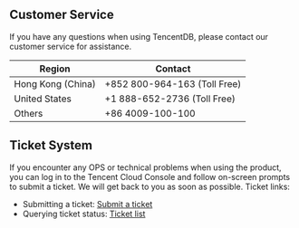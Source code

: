 ## Customer Service
If you have any questions when using TencentDB, please contact our customer service for assistance.

| Region | Contact |
|---------|---------|
|Hong Kong (China) | +852 800-964-163 (Toll Free) |
|United States  | +1 888-652-2736 (Toll Free) |
|Others | +86 4009-100-100 |


## Ticket System
If you encounter any OPS or technical problems when using the product, you can log in to the Tencent Cloud Console and follow on-screen prompts to submit a ticket. We will get back to you as soon as possible.
Ticket links:
- Submitting a ticket: [Submit a ticket](https://console.cloud.tencent.com/workorder/category)
- Querying ticket status: [Ticket list](https://console.cloud.tencent.com/workorder)
